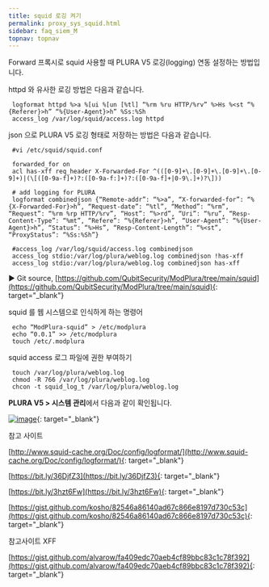 ```yaml
---
title: squid 로깅 켜기
permalink: proxy_sys_squid.html
sidebar: faq_siem_M
topnav: topnav
---
```


Forward 프록시로 squid 사용할 때 PLURA V5 로깅(logging) 연동 설정하는 방법입니다.

 

httpd 와 유사한 로깅 방법은 다음과 같습니다.

     logformat httpd %>a %[ui %[un [%tl] “%rm %ru HTTP/%rv” %>Hs %<st “%{Referer}>h” “%{User-Agent}>h” %Ss:%Sh
     access_log /var/log/squid/access.log httpd

 

json 으로 PLURA V5 로깅 형태로 저장하는 방법은 다음과 같습니다.

     #vi /etc/squid/squid.conf

     forwarded_for on
     acl has-xff req_header X-Forwarded-For ^(([0-9]+\.[0-9]+\.[0-9]+\.[0-9]+)|(\[([0-9a-f]+)?:([0-9a-f:]+)?:([0-9a-f]+|0-9\.]+)?\]))

     # add logging for PLURA
     logformat combinedjson {“Remote-addr”: “%>a”, “X-forwarded-for”: “%{X-Forwarded-For}>h”, “Request-date”: “%tl”, “Method”: “%rm”, “Request”: “%rm %rp HTTP/%rv”, “Host”: “%>rd”, “Uri”: “%ru”, “Resp-Content-Type”: “%mt”, “Refere”: “%{Referer}>h”, “User-Agent”: “%{User-Agent}>h”, “Status”: “%>Hs”, “Resp-Content-Length”: “%<st”, “ProxyStatus”: “%Ss:%Sh”}

     #access_log /var/log/squid/access.log combinedjson
     access_log stdio:/var/log/plura/weblog.log combinedjson !has-xff
     access_log stdio:/var/log/plura/weblog.log combinedjson has-xff

 

▶ Git source, [https://github.com/QubitSecurity/ModPlura/tree/main/squid](https://github.com/QubitSecurity/ModPlura/tree/main/squid){: target="_blank"}

squid 를 웹 시스템으로 인식하게 하는 명령어

     echo “ModPlura-squid” > /etc/modplura
     echo “0.0.1” >> /etc/modplura
     touch /etc/.modplura

 

squid access 로그 파일에 권한 부여하기

     touch /var/log/plura/weblog.log
     chmod -R 766 /var/log/plura/weblog.log
     chcon -t squid_log_t /var/log/plura/weblog.log

 

**PLURA V5 > 시스템 관리**에서 다음과 같이 확인됩니다.

 [![image](/docs/images/Additianal/proxy/1.png)](/docs/images/Additianal/proxy/1.png){: target="_blank"}

 

참고 사이트

[http://www.squid-cache.org/Doc/config/logformat/](http://www.squid-cache.org/Doc/config/logformat/){: target="_blank"}

[https://bit.ly/36DjfZ3](https://bit.ly/36DjfZ3){: target="_blank"}

[https://bit.ly/3hzt6Fw](https://bit.ly/3hzt6Fw){: target="_blank"}

[https://gist.github.com/kosho/82546a86140ad67c866e8197d730c53c](https://gist.github.com/kosho/82546a86140ad67c866e8197d730c53c){: target="_blank"}

 

참고사이트 XFF

[https://gist.github.com/alvarow/fa409edc70aeb4cf89bbc83c1c78f392](https://gist.github.com/alvarow/fa409edc70aeb4cf89bbc83c1c78f392){: target="_blank"}